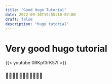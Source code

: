 ```yaml
---
title: "Good Hugo Tutorial"
date: 2022-09-16T19:55:10-07:00
draft: false
description: "hugo tutorial"
---
```


# Very good hugo tutorial

{{< youtube 0RKpf3rK57I >}}
<br />

### 👏👏👏👏👏👏👏👏👏👏👏


